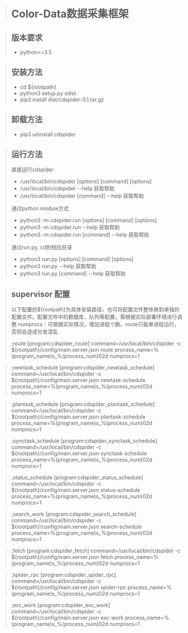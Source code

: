 ># Color-Data数据采集框架

>## 版本要求
>* python>=3.5

>## 安装方法
>* cd ${rootpath}
>* python3 setup.py sdist
>* pip3 install dist/cdspider-0.1.tar.gz

>## 卸载方法
>* pip3 uninstall cdspider

>## 运行方法
>直接运行cdspider
>* /usr/local/bin/cdspider [options] [command] [options]
>* /usr/local/bin/cdspider --help                      获取帮助
>* /usr/local/bin/cdspider [command] --help            获取帮助
>
>通过python module方式
>* python3 -m cdspider.run [options] [command] [options]
>* python3 -m cdspider.run --help                      获取帮助
>* python3 -m cdspider.run [command] --help            获取帮助
>
>通过run.py, cd到相应目录
>* python3 run.py [options] [command] [options]
>* python3 run.py --help                    获取帮助
>* python3 run.py [command] --help          获取帮助

>## supervisor 配置
> 以下配置的${rootpath}为具体安装路径，也可将配置文件整体换到单独的配置文件。配置文件中的数据库、队列等配置，需根据实际部署环境进行调整
> numprocs：可根据实际情况，增加进程个数。route只能单进程运行，否则会造成分发混乱
>
> ;route
> [program:cdspider_route]
> command=/usr/local/bin/cdspider -c ${rootpath}/config/main.server.json route
> process_name=%(program_name)s_%(process_num)02d
> numprocs=1

> ;newtask_schedule
> [program:cdspider_newtask_schedule]
> command=/usr/local/bin/cdspider -c ${rootpath}/config/main.server.json newtask-schedule
> process_name=%(program_name)s_%(process_num)02d
> numprocs=1

> ;plantask_schedule
> [program:cdspider_plantask_schedule]
> command=/usr/local/bin/cdspider -c ${rootpath}/config/main.server.json plantask-schedule
> process_name=%(program_name)s_%(process_num)02d
> numprocs=1

> ;synctask_schedule
> [program:cdspider_synctask_schedule]
> command=/usr/local/bin/cdspider -c ${rootpath}/config/main.server.json synctask-schedule
> process_name=%(program_name)s_%(process_num)02d
> numprocs=1

> ;status_schedule
> [program:cdspider_status_schedule]
> command=/usr/local/bin/cdspider -c ${rootpath}/config/main.server.json status-schedule
> process_name=%(program_name)s_%(process_num)02d
> numprocs=1

> ;search_work
> [program:cdspider_search_schedule]
> command=/usr/local/bin/cdspider -c ${rootpath}/config/main.server.json search-schedule
> process_name=%(program_name)s_%(process_num)02d
> numprocs=1

> ;fetch
> [program:cdspider_fetch]
> command=/usr/local/bin/cdspider -c ${rootpath}/config/main.server.json fetch
> process_name=%(program_name)s_%(process_num)02d
> numprocs=1

> ;spider_rpc
> [program:cdspider_spider_rpc]
> command=/usr/local/bin/cdspider -c ${rootpath}/config/main.server.json spider-rpc
> process_name=%(program_name)s_%(process_num)02d
> numprocs=1

> ;exc_work
> [program:cdspider_exc_work]
> command=/usr/local/bin/cdspider -c ${rootpath}/config/main.server.json exc-work
> process_name=%(program_name)s_%(process_num)02d
> numprocs=1
